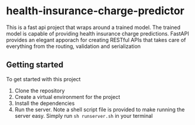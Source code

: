 # health-insurance-charge-predictor

This is a fast api project that wraps around a trained model.
The trained model is capable of providing health insurance charge predictions.
FastAPI provides an elegant apporach for creating RESTful APIs that takes care of everything from the routing, validation and serialization

## Getting started

To get started with this project

1. Clone the repository
2. Create a virtual environment for the project
3. Install the dependencies
4. Run the server. Note a shell script file is provided to make running the server easy. Simply run `sh runserver.sh` in your terminal 
